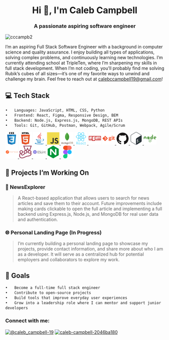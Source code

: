 <h1 align="center">Hi 👋, I'm Caleb Campbell</h1>
<h3 align="center">A passionate aspiring software engineer</h3>

<p align="left"> <img src="https://komarev.com/ghpvc/?username=cccampb2&label=Profile%20views&color=0e75b6&style=flat" alt="cccampb2" /> </p>

I’m an aspiring Full Stack Software Engineer with a background in computer science and quality assurance. I enjoy building all types of applications, solving complex problems, and continuously learning new technologies. I’m currently attending school at TripleTen, where I’m sharpening my skills in full stack development. When I’m not coding, you’ll probably find me solving Rubik’s cubes of all sizes—it’s one of my favorite ways to unwind and challenge my brain. Feel free to reach out at calebccampbell19@gmail.com!

## 💻 Tech Stack  
	•	Languages: JavaScript, HTML, CSS, Python  
	•	Frontend: React, Figma, Responsive Design, BEM  
	•	Backend: Node.js, Express.js, MongoDB, REST APIs  
	•	Tools: Git, GitHub, Postman, Webpack, Agile/Scrum  
 <p align="left">
<a href="https://www.w3schools.com/css/" target="_blank" rel="noreferrer"> <img src="https://raw.githubusercontent.com/devicons/devicon/master/icons/css3/css3-original-wordmark.svg" alt="css3" width="40" height="40"/></a>
<a href="https://www.w3.org/html/" target="_blank" rel="noreferrer"> <img src="https://raw.githubusercontent.com/devicons/devicon/master/icons/html5/html5-original-wordmark.svg" alt="html5" width="40" height="40"/></a>
<a href="https://www.java.com" target="_blank" rel="noreferrer"> <img src="https://raw.githubusercontent.com/devicons/devicon/master/icons/java/java-original.svg" alt="java" width="40" height="40"/> </a>
<a href="https://developer.mozilla.org/en-US/docs/Web/JavaScript" target="_blank" rel="noreferrer"> <img src="https://raw.githubusercontent.com/devicons/devicon/master/icons/javascript/javascript-original.svg" alt="javascript" width="40" height="40"/> </a>
<a href="https://www.mongodb.com" target="_blank" rel="noreferrer"> <img src="https://github.com/devicons/devicon/blob/master/icons/mongodb/mongodb-original-wordmark.svg" alt="mongodb" width="40" height="40"/> </a>
<a href="https://react.dev/" target="_blank" rel="noreferrer"> <img src="https://github.com/devicons/devicon/blob/ca28c779441053191ff11710fe24a9e6c23690d6/icons/react/react-original-wordmark.svg" alt="react" width="40" height="40"/> </a>
<a href="https://www.npmjs.com/" target="_blank" rel="noreferrer"> <img src="https://github.com/devicons/devicon/blob/ca28c779441053191ff11710fe24a9e6c23690d6/icons/npm/npm-original-wordmark.svg" alt="npm" width="40" height="40"/></a>
<a href="https://www.github.com/" target="_blank" rel="noreferrer"> <img src="https://github.com/devicons/devicon/blob/master/icons/git/git-plain-wordmark.svg" alt="Git" width="40" height="40"/> </a>
<a href="https://www.github.com/" target="_blank" rel="noreferrer"> <img src="https://github.com/devicons/devicon/blob/master/icons/github/github-original.svg" alt="GitHub" width="40" height="40"/> </a>
<a href="https://www.gnu.org/software/bash/" target="_blank" rel="noreferrer"> <img src="https://github.com/devicons/devicon/blob/master/icons/bash/bash-original.svg" alt="Bash" width="40" height="40"/> </a>
<a href="https://nodejs.org/en" target="_blank" rel="noreferrer"> <img src="https://github.com/devicons/devicon/blob/master/icons/nodejs/nodejs-plain-wordmark.svg" alt="NodeJS" width="40" height="40"/> </a>
<a href="https://www.postman.com/" target="_blank" rel="noreferrer"> <img src="https://github.com/devicons/devicon/blob/master/icons/postman/postman-original-wordmark.svg" alt="Postman" width="40" height="40"/> </a>
<a href="https://jestjs.io/" target="_blank" rel="noreferrer"> <img src="https://github.com/devicons/devicon/blob/master/icons/jest/jest-plain.svg" alt="Jest" width="40" height="40"/> </a>
<a href="https://eslint.org/" target="_blank" rel="noreferrer"> <img src="https://github.com/devicons/devicon/blob/master/icons/eslint/eslint-original-wordmark.svg" alt="ESLint" width="40" height="40"/> </a>
<a href="https://nginx.org/" target="_blank" rel="noreferrer"> <img src="https://github.com/devicons/devicon/blob/master/icons/nginx/nginx-original.svg" alt="nginx" width="40" height="40"/> </a>
<a href="https://figma.com/" target="_blank" rel="noreferrer"> <img src="https://github.com/devicons/devicon/blob/master/icons/figma/figma-original.svg" alt="Figma" width="40" height="40"/> </a>
</p>

## 🚀 Projects I’m Working On

### 🔎 NewsExplorer

> A React-based application that allows users to search for news articles and save them to their account. Future improvements include making cards clickable to open the full article and implementing a full backend using Express.js, Node.js, and MongoDB for real user data and authentication.

### 🌐 Personal Landing Page (In Progress)

> I’m currently building a personal landing page to showcase my projects, provide contact information, and share more about who I am as a developer. It will serve as a centralized hub for potential employers and collaborators to explore my work.

## 🎯 Goals
	•	Become a full-time full stack engineer  
	•	Contribute to open-source projects  
	•	Build tools that improve everyday user experiences  
	•	Grow into a leadership role where I can mentor and support junior developers  


<h3 align="left">Connect with me:</h3>
<p align="left">
<a href="https://dev.to/@caleb_campbell-19" target="blank"><img align="center" src="https://raw.githubusercontent.com/rahuldkjain/github-profile-readme-generator/master/src/images/icons/Social/devto.svg" alt="@caleb_campbell-19" height="30" width="40" /></a>
<a href="https://linkedin.com/in/caleb-campbell-2046ba180" target="blank"><img align="center" src="https://raw.githubusercontent.com/rahuldkjain/github-profile-readme-generator/master/src/images/icons/Social/linked-in-alt.svg" alt="caleb-campbell-2046ba180" height="30" width="40" /></a>
</p>




